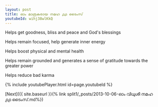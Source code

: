 ```yaml
---
layout: post
title: ഓം മാത്രകരായ നമഹ ൧൧ ടൈംസ്
youtubeId: wihj38wlKkQ
---
```

 
 
Helps get goodness, bliss and peace and God's blessings
 
Helps remain focused, help generate inner energy 
 
Helps boost physical and mental health 
 
Helps remain grounded and generates a sense of gratitude towards the greater power 
 
Helps reduce bad karma
 
 
 
 


{% include youtubePlayer.html id=page.youtubeId %}
 
[Next]({{ site.baseurl }}{% link  split1/_posts/2013-10-06-ഓം വിധുശീ നമഹ ൧൧ ടൈംസ്.md%})
 
